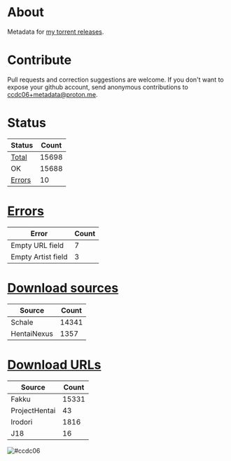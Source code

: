 # About
Metadata for [my torrent releases](https://sukebei.nyaa.si/?q=CCDC06).

# Contribute
Pull requests and correction suggestions are welcome. If you don't want to expose your github account, send anonymous contributions to [ccdc06+metadata@proton.me](mailto:ccdc06+metadata@proton.me).

<!-- [Status] -->
# Status
|Status|Count|
|-|-|
|[Total](indexes/list.csv)|15698|
|OK|15688|
|[Errors](indexes/errors.csv)|10|

# [Errors](indexes/errors.csv)
|Error|Count|
|-|-|
|Empty URL field|7|
|Empty Artist field|3|

# [Download sources](indexes/downloadSource.csv)
|Source|Count|
|-|-|
|Schale|14341|
|HentaiNexus|1357|

# [Download URLs](indexes/urlSource.csv)
|Source|Count|
|-|-|
|Fakku|15331|
|ProjectHentai|43|
|Irodori|1816|
|J18|16|
<!-- [/Status] -->

![#ccdc06](https://placehold.co/15x15/ccdc06/ccdc06.png)
